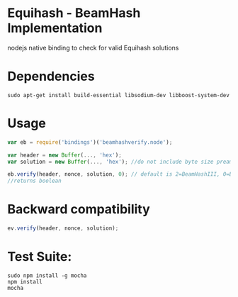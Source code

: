 # Equihash - BeamHash Implementation
nodejs native binding to check for valid Equihash solutions

# Dependencies
````
sudo apt-get install build-essential libsodium-dev libboost-system-dev
````

# Usage
````javascript
var eb = require('bindings')('beamhashverify.node');

var header = new Buffer(..., 'hex');
var solution = new Buffer(..., 'hex'); //do not include byte size preamble "fd4005"

eb.verify(header, nonce, solution, 0); // default is 2=BeamHashIII, 0=BeamHashI, 1=BeamHashII
//returns boolean
````

# Backward compatibility
````javascript
ev.verify(header, nonce, solution);
````

# Test Suite:
````
sudo npm install -g mocha
npm install
mocha
````

